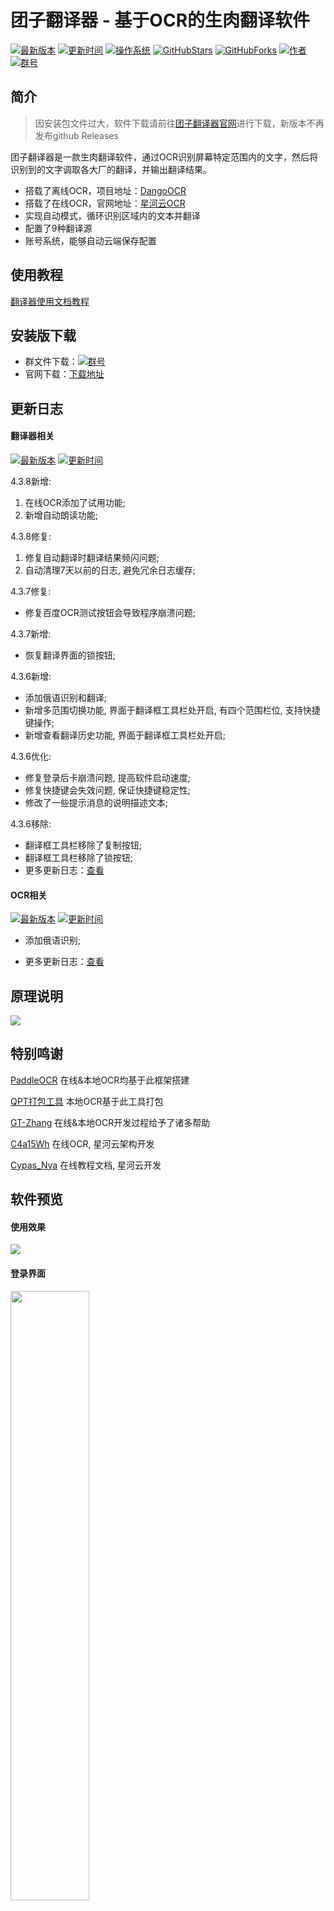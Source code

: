 # 团子翻译器 - 基于OCR的生肉翻译软件


[![最新版本](https://img.shields.io/badge/%E6%9C%80%E6%96%B0%E7%89%88%E6%9C%AC-Ver4.3.9-ff69b4)](https://github.com/PantsuDango/Dango-Translator)
[![更新时间](https://img.shields.io/badge/%E6%9B%B4%E6%96%B0%E6%97%B6%E9%97%B4-2022--12--11-ff69b4)]()
[![操作系统](https://img.shields.io/badge/%E6%93%8D%E4%BD%9C%E7%B3%BB%E7%BB%9F-win7--10-ff69b4)]()
[![GitHubStars](https://img.shields.io/github/stars/PantsuDango/Dango-Translator)]()
[![GitHubForks](https://img.shields.io/github/forks/PantsuDango/Dango-Translator)]()
[![作者](https://img.shields.io/badge/QQ-%E8%83%96%E6%AC%A1%E5%9B%A2%E5%AD%90-ff69b4)](https://github.com/PantsuDango/ImageHub/blob/master/DangoTranslate/public/%E4%BD%9C%E8%80%85.png)
[![群号](https://img.shields.io/badge/%E6%9C%80%E6%96%B0%E4%BA%A4%E6%B5%81%E7%BE%A4-8%E7%BE%A4741199697-ff69b4)](https://github.com/PantsuDango/ImageHub/blob/master/DangoTranslate/public/8%E7%BE%A4.png)

  
## 简介
> 因安装包文件过大，软件下载请前往[团子翻译器官网](https://translator.dango.cloud)进行下载，新版本不再发布github Releases


团子翻译器是一款生肉翻译软件，通过OCR识别屏幕特定范围内的文字，然后将识别到的文字调取各大厂的翻译，并输出翻译结果。

+ 搭载了离线OCR，项目地址：[DangoOCR](https://github.com/PantsuDango/DangoOCR) 
+ 搭载了在线OCR，官网地址：[星河云OCR](https://cloud.stariver.org/auth/login.html)
+ 实现自动模式，循环识别区域内的文本并翻译
+ 配置了9种翻译源
+ 账号系统，能够自动云端保存配置


## 使用教程

[翻译器使用文档教程](https://docs2.ayano.top/#/4.0/basic/start)

  
## 安装版下载

- 群文件下载：[![群号](https://img.shields.io/badge/%E6%9C%80%E6%96%B0%E4%BA%A4%E6%B5%81%E7%BE%A4-8%E7%BE%A4741199697-ff69b4)](https://github.com/PantsuDango/ImageHub/blob/master/DangoTranslate/public/8%E7%BE%A4.png)  
- 官网下载：[下载地址](https://translator.dango.cloud)

  
## 更新日志

#### 翻译器相关 

[![最新版本](https://img.shields.io/badge/%E6%9C%80%E6%96%B0%E7%89%88%E6%9C%AC-Ver4.3.9-ff69b4)]()
[![更新时间](https://img.shields.io/badge/%E6%9B%B4%E6%96%B0%E6%97%B6%E9%97%B4-2022--12--11-ff69b4)]()

4.3.8新增:
1. 在线OCR添加了试用功能;      
2. 新增自动朗读功能;      

4.3.8修复: 
1. 修复自动翻译时翻译结果频闪问题;      
2. 自动清理7天以前的日志, 避免冗余日志缓存; 

4.3.7修复: 
+ 修复百度OCR测试按钮会导致程序崩溃问题;      

4.3.7新增:
+ 恢复翻译界面的锁按钮;      

4.3.6新增:
+ 添加俄语识别和翻译;      
+ 新增多范围切换功能, 界面于翻译框工具栏处开启, 有四个范围栏位, 支持快捷键操作;      
+ 新增查看翻译历史功能, 界面于翻译框工具栏处开启;      

4.3.6优化:
+ 修复登录后卡崩溃问题, 提高软件启动速度;      
+ 修复快捷键会失效问题, 保证快捷键稳定性;      
+ 修改了一些提示消息的说明描述文本;      

4.3.6移除:
+ 翻译框工具栏移除了复制按钮;      
+ 翻译框工具栏移除了锁按钮;          
+ 更多更新日志：[查看](https://docs1.ayano.top/#/4.0/develop/changelog)  

#### OCR相关

[![最新版本](https://img.shields.io/badge/%E6%9C%80%E6%96%B0%E7%89%88%E6%9C%AC-Ver4.3.6-ff69b4)]()
[![更新时间](https://img.shields.io/badge/%E6%9B%B4%E6%96%B0%E6%97%B6%E9%97%B4-2022--11--26-ff69b4)]()

+ 添加俄语识别;

+ 更多更新日志：[查看](https://docs1.ayano.top/#/4.0/develop/changelog)  


## 原理说明

![](https://github.com/PantsuDango/ImageHub/blob/master/DangoTranslate/public/%E6%B5%81%E7%A8%8B%E5%9B%BE.png)


## 特别鸣谢

[PaddleOCR](https://github.com/PaddlePaddle/PaddleOCR)  在线&本地OCR均基于此框架搭建

[QPT打包工具](https://github.com/GT-ZhangAcer/QPT)  本地OCR基于此工具打包

[GT-Zhang](https://github.com/GT-ZhangAcer) 在线&本地OCR开发过程给予了诸多帮助

[C4a15Wh](https://c4a15wh.cn) 在线OCR, 星河云架构开发

[Cypas_Nya](https://blog.ayano.top) 在线教程文档, 星河云开发

  
## 软件预览

#### 使用效果
![](https://github.com/PantsuDango/ImageHub/blob/master/DangoTranslate/Ver4.3.6/%E4%BD%BF%E7%94%A8%E6%95%88%E6%9E%9C.png)

#### 登录界面
<img src="https://github.com/PantsuDango/ImageHub/blob/master/DangoTranslate/Ver4.3.6/%E7%99%BB%E5%BD%95.png" width="50%" height="50%">

#### 注册界面
<img src="https://github.com/PantsuDango/ImageHub/blob/master/DangoTranslate/Ver4.3.6/%E6%B3%A8%E5%86%8C.png" width="50%" height="50%">

#### 主界面
![](https://github.com/PantsuDango/ImageHub/blob/master/DangoTranslate/Ver4.3.6/%E7%BF%BB%E8%AF%91%E7%95%8C%E9%9D%A2.png)

#### 设置界面
<img src="https://github.com/PantsuDango/ImageHub/blob/master/DangoTranslate/Ver4.3.6/%E8%AE%BE%E7%BD%AE-%E8%AF%86%E5%88%AB%E8%AE%BE%E5%AE%9A.png" width="100%" height="100%">
<img src="https://github.com/PantsuDango/ImageHub/blob/master/DangoTranslate/Ver4.3.6/%E8%AE%BE%E7%BD%AE-%E7%BF%BB%E8%AF%91%E8%AE%BE%E5%AE%9A.png" width="100%" height="100%">
<img src="https://github.com/PantsuDango/ImageHub/blob/master/DangoTranslate/Ver4.3.6/%E8%AE%BE%E7%BD%AE-%E6%98%BE%E7%A4%BA%E8%AE%BE%E5%AE%9A.png" width="100%" height="100%">
<img src="https://github.com/PantsuDango/ImageHub/blob/master/DangoTranslate/Ver4.3.6/%E8%AE%BE%E7%BD%AE-%E5%8A%9F%E8%83%BD%E8%AE%BE%E5%AE%9A.png" width="100%" height="100%">
<img src="https://github.com/PantsuDango/ImageHub/blob/master/DangoTranslate/Ver4.3.6/%E8%AE%BE%E7%BD%AE-%E5%85%B3%E4%BA%8E.png" width="100%" height="100%">
<img src="https://github.com/PantsuDango/ImageHub/blob/master/DangoTranslate/Ver4.3.6/%E5%A4%9A%E8%8C%83%E5%9B%B4%E5%88%87%E6%8D%A2.png" width="50%" height="50%">
<img src="https://github.com/PantsuDango/ImageHub/blob/master/DangoTranslate/Ver4.3.6/%E5%B1%8F%E8%94%BD%E8%AF%8D.png" width="50%" height="50%">

#### 支持作者
<img src="https://github.com/PantsuDango/ImageHub/blob/master/DangoTranslate/Ver4.3.6/%E8%AE%BE%E7%BD%AE-%E6%94%AF%E6%8C%81%E4%BD%9C%E8%80%85.png" width="100%" height="100%">


## 开源协议

本项目使用GNU LESSER GENERAL PUBLIC LICENSE(LGPL)开源协议
